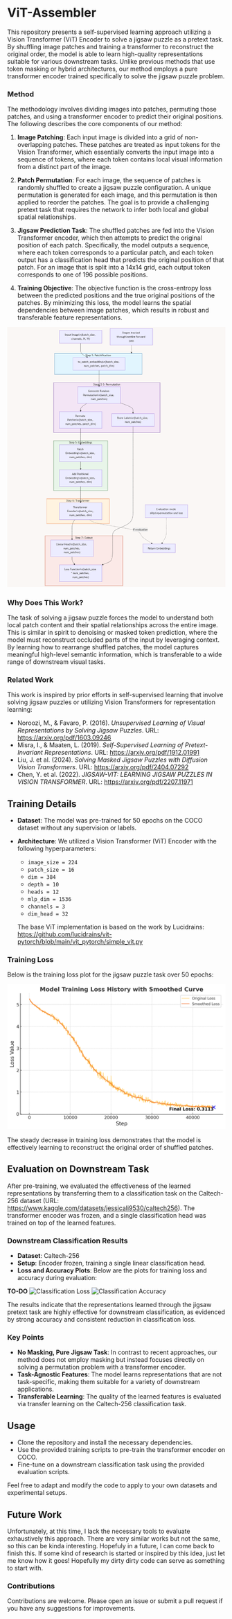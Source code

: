 # ViT-Assembler
This repository presents a self-supervised learning approach utilizing a Vision Transformer (ViT) Encoder to solve a jigsaw puzzle as a pretext task. By shuffling image patches and training a transformer to reconstruct the original order, the model is able to learn high-quality representations suitable for various downstream tasks. Unlike previous methods that use token masking or hybrid architectures, our method employs a pure transformer encoder trained specifically to solve the jigsaw puzzle problem.

### Method
The methodology involves dividing images into patches, permuting those patches, and using a transformer encoder to predict their original positions. The following describes the core components of our method:

1. **Image Patching**: Each input image is divided into a grid of non-overlapping patches. These patches are treated as input tokens for the Vision Transformer, which essentially converts the input image into a sequence of tokens, where each token contains local visual information from a distinct part of the image.

2. **Patch Permutation**: For each image, the sequence of patches is randomly shuffled to create a jigsaw puzzle configuration. A unique permutation is generated for each image, and this permutation is then applied to reorder the patches. The goal is to provide a challenging pretext task that requires the network to infer both local and global spatial relationships.

3. **Jigsaw Prediction Task**: The shuffled patches are fed into the Vision Transformer encoder, which then attempts to predict the original position of each patch. Specifically, the model outputs a sequence, where each token corresponds to a particular patch, and each token output has a classification head that predicts the original position of that patch. For an image that is split into a 14x14 grid, each output token corresponds to one of 196 possible positions.

4. **Training Objective**: The objective function is the cross-entropy loss between the predicted positions and the true original positions of the patches. By minimizing this loss, the model learns the spatial dependencies between image patches, which results in robust and transferable feature representations.

![Model Overview](assets/model_overview.png)

### Why Does This Work?
The task of solving a jigsaw puzzle forces the model to understand both local patch content and their spatial relationships across the entire image. This is similar in spirit to denoising or masked token prediction, where the model must reconstruct occluded parts of the input by leveraging context. By learning how to rearrange shuffled patches, the model captures meaningful high-level semantic information, which is transferable to a wide range of downstream visual tasks. 

### Related Work
This work is inspired by prior efforts in self-supervised learning that involve solving jigsaw puzzles or utilizing Vision Transformers for representation learning:
- Noroozi, M., & Favaro, P. (2016). *Unsupervised Learning of Visual Representations by Solving Jigsaw Puzzles*. URL: https://arxiv.org/pdf/1603.09246
- Misra, I., & Maaten, L. (2019). *Self-Supervised Learning of Pretext-Invariant Representations*. URL: https://arxiv.org/pdf/1912.01991
- Liu, J. et al. (2024). *Solving Masked Jigsaw Puzzles with Diffusion Vision Transformers*. URL: https://arxiv.org/pdf/2404.07292
- Chen, Y. et al. (2022). *JIGSAW-VIT: LEARNING JIGSAW PUZZLES IN VISION TRANSFORMER*. URL: https://arxiv.org/pdf/2207.11971

## Training Details
- **Dataset**: The model was pre-trained for 50 epochs on the COCO dataset without any supervision or labels.
- **Architecture**: We utilized a Vision Transformer (ViT) Encoder with the following hyperparameters:
  - `image_size = 224`
  - `patch_size = 16`
  - `dim = 384`
  - `depth = 10`
  - `heads = 12`
  - `mlp_dim = 1536`
  - `channels = 3`
  - `dim_head = 32`

  The base ViT implementation is based on the work by Lucidrains: https://github.com/lucidrains/vit-pytorch/blob/main/vit_pytorch/simple_vit.py

### Training Loss
Below is the training loss plot for the jigsaw puzzle task over 50 epochs:

![Training Loss](assets/training_loss.png)

The steady decrease in training loss demonstrates that the model is effectively learning to reconstruct the original order of shuffled patches.

## Evaluation on Downstream Task
After pre-training, we evaluated the effectiveness of the learned representations by transferring them to a classification task on the Caltech-256 dataset (URL: https://www.kaggle.com/datasets/jessicali9530/caltech256). The transformer encoder was frozen, and a single classification head was trained on top of the learned features.

### Downstream Classification Results
- **Dataset**: Caltech-256
- **Setup**: Encoder frozen, training a single linear classification head.
- **Loss and Accuracy Plots**: Below are the plots for training loss and accuracy during evaluation:

**TO-DO**
![Classification Loss](assets/classification_loss.png)
![Classification Accuracy](assets/classification_accuracy.png)

The results indicate that the representations learned through the jigsaw pretext task are highly effective for downstream classification, as evidenced by strong accuracy and consistent reduction in classification loss.

### Key Points
- **No Masking, Pure Jigsaw Task**: In contrast to recent approaches, our method does not employ masking but instead focuses directly on solving a permutation problem with a transformer encoder.
- **Task-Agnostic Features**: The model learns representations that are not task-specific, making them suitable for a variety of downstream applications.
- **Transferable Learning**: The quality of the learned features is evaluated via transfer learning on the Caltech-256 classification task.

## Usage
- Clone the repository and install the necessary dependencies.
- Use the provided training scripts to pre-train the transformer encoder on COCO.
- Fine-tune on a downstream classification task using the provided evaluation scripts.

Feel free to adapt and modify the code to apply to your own datasets and experimental setups.

## Future Work
Unfortunately, at this time, I lack the necessary tools to evaluate exhaustively this approach. There are very similar works but not the same, so this can be kinda interesting. Hopefuly in a future, I can come back to finish this. If some kind of research is started or inspired by this idea, just let me know how it goes! Hopefully my dirty dirty code can serve as something to start with.

### Contributions
Contributions are welcome. Please open an issue or submit a pull request if you have any suggestions for improvements.

